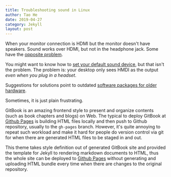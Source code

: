 ```yaml
---
title: Troubleshooting sound in Linux
author: Tao He
date: 2019-04-27
category: Jekyll
layout: post
---
```

When your monitor connection is HDMI but the monitor doesn't have speakers. Sound works over HDMI, but not in the headphone jack. Some have the [opposite problem](https://askubuntu.com/questions/937617/no-hdmi-sound-on-intel-nuc-nuc5i3ryh).

You might want to know how to [set your default sound device](https://askubuntu.com/questions/1038490/how-do-you-set-a-default-audio-output-device-in-ubuntu-18-04/1233100#1233100), but that isn't the problem. The problem is: your desktop only sees HMDI as the output _even when you plug in a headset_.

Suggestions for solutions point to outdated [software packages
for older hardware](https://wiki.ubuntu.com/Audio/UpgradingAlsa/DKMS).

Sometimes, it is just plain frustrating.

GitBook is an amazing frontend style to present and organize contents (such as book chapters
and blogs) on Web. The typical to deploy GitBook at [Github Pages][1]
is building HTML files locally and then push to Github repository, usually to the `gh-pages`
branch. However, it's quite annoying to repeat such workload and make it hard for people do
version control via git for when there are generated HTML files to be staged in and out.

This theme takes style definition out of generated GitBook site and provided the template
for Jekyll to rendering markdown documents to HTML, thus the whole site can be deployed
to [Github Pages][1] without generating and uploading HTML bundle every time when there are
changes to the original repository.

[1]: https://pages.github.com
